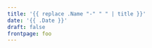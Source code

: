 ```yaml
---
title: '{{ replace .Name "-" " " | title }}'
date: '{{ .Date }}'
draft: false
frontpage: foo
---
```

